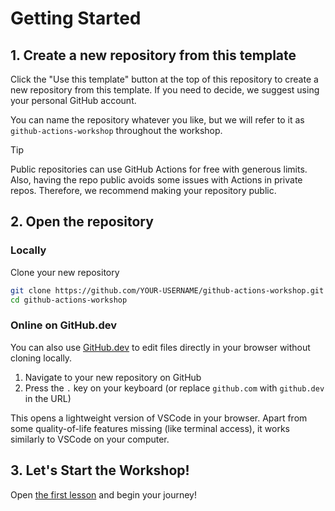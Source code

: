 # Getting Started

## 1. Create a new repository from this template

Click the "Use this template" button at the top of this repository to create a
new repository from this template. If you need to decide, we suggest using your
personal GitHub account.

You can name the repository whatever you like, but we will refer to it as
`github-actions-workshop` throughout the workshop.

> [!TIP]
> Public repositories can use GitHub Actions for free with generous
> limits. Also, having the repo public avoids some issues with Actions in
> private repos. Therefore, we recommend making your repository public.

## 2. Open the repository

### Locally

Clone your new repository

```bash
git clone https://github.com/YOUR-USERNAME/github-actions-workshop.git
cd github-actions-workshop
```

### Online on GitHub.dev

You can also use [GitHub.dev](https://github.dev) to edit files directly in your
browser without cloning locally.

1. Navigate to your new repository on GitHub
2. Press the `.` key on your keyboard (or replace `github.com` with `github.dev`
   in the URL)

This opens a lightweight version of VSCode in your browser. Apart from some
quality-of-life features missing (like terminal access), it works similarly to
VSCode on your computer.

## 3. Let's Start the Workshop!

Open [the first lesson](./001-your-first-workflow.md) and begin your journey!
